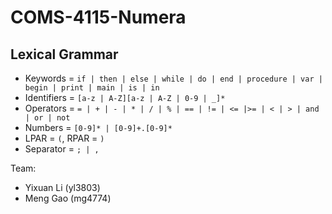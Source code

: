 # COMS-4115-Numera

## Lexical Grammar
- Keywords = `if | then | else | while | do | end | procedure | var | begin | print | main | is | in`
- Identifiers = `[a-z | A-Z][a-z | A-Z | 0-9 | _]*`
- Operators = `= | + | - | * | / | % | == | != | <= |>= | < | > | and | or | not`
- Numbers = `[0-9]* | [0-9]+.[0-9]*`
- LPAR = `(`, RPAR = `)`
- Separator = `; | ,`

Team:
* Yixuan Li (yl3803)
* Meng Gao (mg4774)

